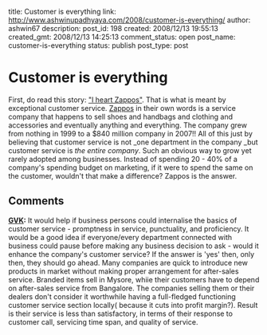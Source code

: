 title: Customer is everything
link: http://www.ashwinupadhyaya.com/2008/customer-is-everything/
author: ashwin67
description: 
post_id: 198
created: 2008/12/13 19:55:13
created_gmt: 2008/12/13 14:25:13
comment_status: open
post_name: customer-is-everything
status: publish
post_type: post

# Customer is everything

First, do read this story: ["I heart Zappos"](http://www.zazlamarr.com/blog/?p=240). That is what is meant by exceptional customer service. [Zappos](http://www.zappos.com/) in their own words is a service company that happens to sell shoes and handbags and clothing and accessories and eventually anything and everything. The company grew from nothing in 1999 to a $840 million company in 2007!! All of this just by believing that customer service is not _one department in the company _but customer service is _the_ _entire company_. Such an obvious way to grow yet rarely adopted among businesses. Instead of spending 20 - 40% of a company's spending budget on marketing, if it were to spend the same on the customer, wouldn't that make a difference? Zappos is the answer.

## Comments

**[GVK](#20 "2008-12-14 17:00:57"):** It would help if business persons could internalise the basics of customer service - promptness in service, punctuality, and proficiency. It would be a good idea if everyone/every department connected with business could pause before making any business decision to ask - would it enhance the company's customer service? If the answer is 'yes' then, only then, they should go ahead. Many companies are quick to introduce new products in market without making proper arrangement for after-sales service. Branded items sell in Mysore, whiie their customers have to depend on after-sales service from Bangalore. The companies selling them or their dealers don't consider it worthwhile having a full-fledged functioning customer service section locally( because it cuts into profit margin?). Result is their service is less than satisfactory, in terms of their response to customer call, servicing time span, and quality of service.

